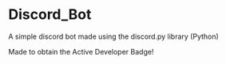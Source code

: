 # Discord_Bot
A simple discord bot made using the discord.py library (Python)

Made to obtain the Active Developer Badge!
